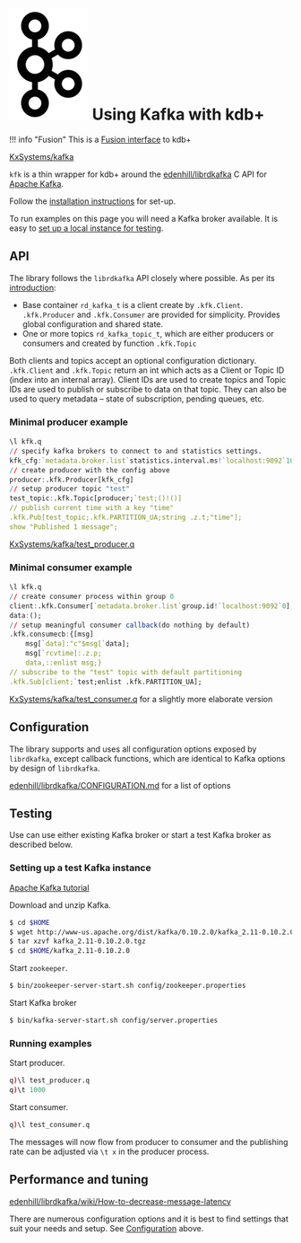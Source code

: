 # ![Apache Kafka](img/apache.png) Using Kafka with kdb+


!!! info "Fusion"
    This is a [Fusion interface](/interfaces/fuse) to kdb+

<i class="fa fa-github"></i> [KxSystems/kafka](https://github.com/KxSystems/kafka)

`kfk` is a thin wrapper for kdb+ around the <i class="fa fa-github"></i> [edenhill/librdkafka](https://github.com/edenhill/librdkafka) C API for [Apache Kafka](https://kafka.apache.org/). 

Follow the [installation instructions](https://github.com/KxSystems/kafka#building-and-installation) for set-up.

To run examples on this page you will need a Kafka broker available. It is easy to [set up a local instance for testing](https://github.com/KxSystems/kafka#setting-up-test-kafka-instance).


## API

The library follows the `librdkafka` API closely where possible.
As per its [introduction](https://github.com/edenhill/librdkafka/blob/master/INTRODUCTION.md):

- Base container `rd_kafka_t` is a client create by `.kfk.Client`. `.kfk.Producer` and `.kfk.Consumer` are provided for simplicity. Provides global configuration and shared state.
- One or more topics `rd_kafka_topic_t`, which are either producers or consumers and created by function `.kfk.Topic` 

Both clients and topics accept an optional configuration dictionary.
`.kfk.Client` and `.kfk.Topic` return an int which acts as a Client or Topic ID (index into an internal array). Client IDs are used to create topics and Topic IDs are used to publish or subscribe to data on that topic. They can also be used to query metadata – state of subscription, pending queues, etc.

### Minimal producer example
```q
\l kfk.q
// specify kafka brokers to connect to and statistics settings.
kfk_cfg:`metadata.broker.list`statistics.interval.ms!`localhost:9092`10000
// create producer with the config above
producer:.kfk.Producer[kfk_cfg]
// setup producer topic "test"
test_topic:.kfk.Topic[producer;`test;()!()]
// publish current time with a key "time"
.kfk.Pub[test_topic;.kfk.PARTITION_UA;string .z.t;"time"];
show "Published 1 message";
```
<i class="fa fa-hand-o-right"></i> [<i class="fa fa-github"></i> KxSystems/kafka/test_producer.q](https://github.com/KxSystems/kafka/blob/master/test_producer.q)

### Minimal consumer example
```q
\l kfk.q
// create consumer process within group 0
client:.kfk.Consumer[`metadata.broker.list`group.id!`localhost:9092`0];
data:();
// setup meaningful consumer callback(do nothing by default)
.kfk.consumecb:{[msg]
    msg[`data]:"c"$msg[`data];
    msg[`rcvtime]:.z.p;
    data,::enlist msg;}
// subscribe to the "test" topic with default partitioning
.kfk.Sub[client;`test;enlist .kfk.PARTITION_UA];
```
<i class="fa fa-hand-o-right"></i> [<i class="fa fa-github"></i> KxSystems/kafka/test_consumer.q](https://github.com/KxSystems/kafka/blob/master/test_consumer.q) for a slightly more elaborate version 


## Configuration

The library supports and uses all configuration options exposed by `librdkafka`, except callback functions, which are identical to Kafka options by design of `librdkafka`. 

<i class="fa fa-hand-o-right"></i> [<i class="fa fa-github"></i> edenhill/librdkafka/CONFIGURATION.md](https://github.com/edenhill/librdkafka/blob/master/CONFIGURATION.md) for a list of options


## Testing

Use can use either existing Kafka broker or start a test Kafka broker as described below.


### Setting up a test Kafka instance

<i class="fa fa-hand-o-right"></i> [Apache Kafka tutorial](http://kafka.apache.org/documentation.html#quickstart)

Download and unzip Kafka.
```bash
$ cd $HOME
$ wget http://www-us.apache.org/dist/kafka/0.10.2.0/kafka_2.11-0.10.2.0.tgz
$ tar xzvf kafka_2.11-0.10.2.0.tgz
$ cd $HOME/kafka_2.11-0.10.2.0
```

Start `zookeeper`.
```bash
$ bin/zookeeper-server-start.sh config/zookeeper.properties
```

Start Kafka broker
```bash
$ bin/kafka-server-start.sh config/server.properties
```


### Running examples

Start producer.
```q
q)\l test_producer.q
q)\t 1000
```

Start consumer.
```q
q)\l test_consumer.q
```
The messages will now flow from producer to consumer and the publishing rate can be adjusted via `\t x` in the producer process.


## Performance and tuning

<i class="fa fa-hand-o-right"></i> [<i class="fa fa-github"></i> edenhill/librdkafka/wiki/How-to-decrease-message-latency](https://github.com/edenhill/librdkafka/wiki/How-to-decrease-message-latency)

There are numerous configuration options and it is best to find settings that suit your needs and setup. See [Configuration](#configuration) above. 
